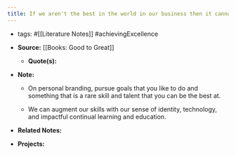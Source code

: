 ```yaml
---
title: If we aren't the best in the world in our business then it cannot be the basis that makes us great
---
```


- tags: #[[Literature Notes]] #achievingExcellence

- **Source:** [[Books: Good to Great]]
	 - **Quote(s):**

- **Note:** 
	 - On personal branding, pursue goals that you like to do and something that is a rare skill and talent that you can be the best at.

	 - We can augment our skills with our sense of identity, technology, and impactful continual learning and education.

- **Related Notes:**

- **Projects:**
